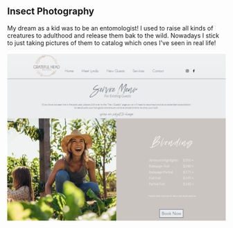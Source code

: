 ## Insect Photography

My dream as a kid was to be an entomologist! I used to raise all kinds of creatures to adulthood and release them bak to the wild. Nowadays I stick to just taking pictures of them to catalog which ones I've seen in real life! 
<br>
<br>
<img src="images/GratefulHeadWebsiteSS_1.PNG?raw=true"/>
<br>

